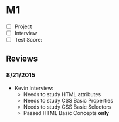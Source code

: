 # M1

- [ ] Project
- [ ] Interview
- [ ] Test Score: 

## Reviews

### 8/21/2015

- Kevin Interview: 
  - Needs to study HTML attributes
  - Needs to study CSS Basic Properties
  - Needs to study CSS Basic Selectors
  - Passed HTML Basic Concepts **only**
